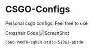 # CSGO-Configs
Personal csgo configs. Feel free to use

Crosshair Code
![ScreenShot](https://github.com/mirrox1337/CSGO-Configs/edit/master/)
```
CSGO-PANTR-cqkSR-atdJo-5iO6J-pBtdA
```
